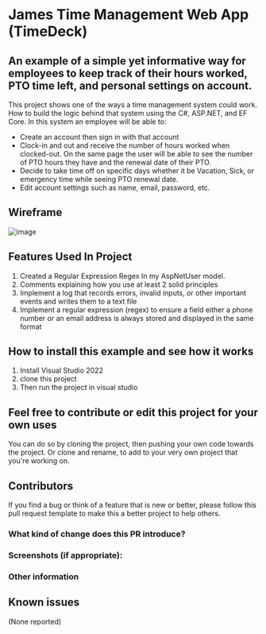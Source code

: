 # James Time Management Web App (TimeDeck)

## An example of a simple yet informative way for employees to keep track of their hours worked, PTO time left, and personal settings on account.

This project shows one of the ways a time management system could work. How to build the logic behind that system
using the C#, ASP.NET, and EF Core. In this system an employee will be able to:

* Create an account then sign in with that account
* Clock-in and out and receive the number of hours worked when clocked-out. On the same 
page the user will be able to see the number of PTO hours they have and the renewal date of their PTO.
* Decide to take time off on specific days whether it be Vacation, Sick, or emergency time while seeing PTO renewal date.
* Edit account settings such as name, email, password, etc.

## Wireframe
![image](https://user-images.githubusercontent.com/70355800/196060227-1adca2df-6020-4437-9868-23976b197706.png)

## Features Used In Project
1. Created a Regular Expression Regex In my AspNetUser model.
2. Comments explaining how you use at least 2 solid principles
3. Implement a log that records errors, invalid inputs, or other important events and writes them to a text file
4. Implement a regular expression (regex) to ensure a field either a phone number or an email address is always stored and displayed in the same format

## How to install this example and see how it works
1. Install Visual Studio 2022
2. clone this project
3. Then run the project in visual studio  

## Feel free to contribute or edit this project for your own uses
You can do so by cloning the project, then pushing your own code towards the project. Or clone and rename, to add to
your very own project that you're working on.

## Contributors
If you find a bug or think of a feature that is new or better, please follow this pull request template to make this a better project
to help others.

### What kind of change does this PR introduce?

### Screenshots (if appropriate):

### Other information

## Known issues
(None reported)
